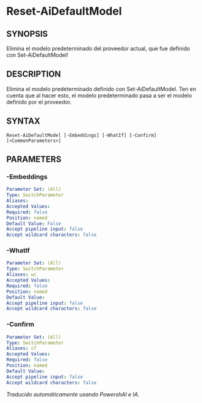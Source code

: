 ﻿---
external help file: powershai-help.xml
schema: 2.0.0
powershai: true
---

# Reset-AiDefaultModel

## SYNOPSIS <!--!= @#Synop !-->
Elimina el modelo predeterminado del proveedor actual, que fue definido con Set-AiDefaultModel!

## DESCRIPTION <!--!= @#Desc !-->
Elimina el modelo predeterminado definido con Set-AiDefaultModel. Ten en cuenta que al hacer esto, el modelo predeterminado pasa a ser el modelo definido por el proveedor.

## SYNTAX <!--!= @#Syntax !-->

```
Reset-AiDefaultModel [-Embeddings] [-WhatIf] [-Confirm] [<CommonParameters>]
```

## PARAMETERS <!--!= @#Params !-->

### -Embeddings

```yml
Parameter Set: (All)
Type: SwitchParameter
Aliases: 
Accepted Values: 
Required: false
Position: named
Default Value: False
Accept pipeline input: false
Accept wildcard characters: false
```

### -WhatIf

```yml
Parameter Set: (All)
Type: SwitchParameter
Aliases: wi
Accepted Values: 
Required: false
Position: named
Default Value: 
Accept pipeline input: false
Accept wildcard characters: false
```

### -Confirm

```yml
Parameter Set: (All)
Type: SwitchParameter
Aliases: cf
Accepted Values: 
Required: false
Position: named
Default Value: 
Accept pipeline input: false
Accept wildcard characters: false
```


<!--PowershaiAiDocBlockStart-->
_Traducido automáticamente usando PowershAI e IA._
<!--PowershaiAiDocBlockEnd-->
